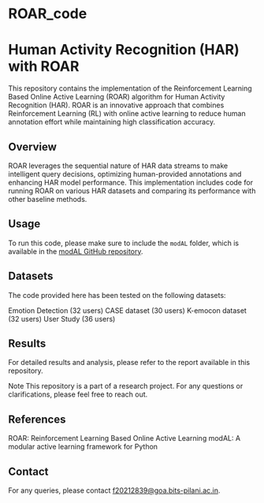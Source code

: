 

# ROAR_code
# Human Activity Recognition (HAR) with ROAR

This repository contains the implementation of the Reinforcement Learning Based Online Active Learning (ROAR) algorithm for Human Activity Recognition (HAR). ROAR is an innovative approach that combines Reinforcement Learning (RL) with online active learning to reduce human annotation effort while maintaining high classification accuracy.

## Overview

ROAR leverages the sequential nature of HAR data streams to make intelligent query decisions, optimizing human-provided annotations and enhancing HAR model performance. This implementation includes code for running ROAR on various HAR datasets and comparing its performance with other baseline methods.

## Usage

To run this code, please make sure to include the `modAL` folder, which is available in the [modAL GitHub repository](https://github.com/modAL-python/modAL).

## Datasets
The code provided here has been tested on the following datasets:

Emotion Detection (32 users)
CASE dataset (30 users)
K-emocon dataset (32 users)
User Study (36 users)

## Results
For detailed results and analysis, please refer to the report available in this repository.

Note
This repository is a part of a research project. For any questions or clarifications, please feel free to reach out.

## References
ROAR: Reinforcement Learning Based Online Active Learning
modAL: A modular active learning framework for Python

## Contact
For any queries, please contact f20212839@goa.bits-pilani.ac.in.
